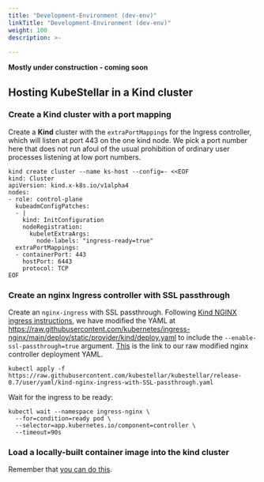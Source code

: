 ```yaml
---
title: "Development-Environment (dev-env)"
linkTitle: "Development-Environment (dev-env)"
weight: 100
description: >-
 
---
```


**Mostly under construction - coming soon**

## Hosting KubeStellar in a Kind cluster

### Create a Kind cluster with a port mapping

Create a **Kind** cluster with the `extraPortMappings` for the Ingress
controller, which will listen at port 443 on the one kind node.  We
pick a port number here that does not run afoul of the usual
prohibition of ordinary user processes listening at low port numbers.

```shell
kind create cluster --name ks-host --config=- <<EOF
kind: Cluster
apiVersion: kind.x-k8s.io/v1alpha4
nodes:
- role: control-plane
  kubeadmConfigPatches:
  - |
    kind: InitConfiguration
    nodeRegistration:
      kubeletExtraArgs:
        node-labels: "ingress-ready=true"
  extraPortMappings:
  - containerPort: 443
    hostPort: 6443
    protocol: TCP
EOF
```

### Create an nginx Ingress controller with SSL passthrough

Create an `nginx-ingress` with SSL passthrough. Following [Kind NGINX ingress instructions](https://kind.sigs.k8s.io/docs/user/ingress/), we have modified the YAML at https://raw.githubusercontent.com/kubernetes/ingress-nginx/main/deploy/static/provider/kind/deploy.yaml to include the `--enable-ssl-passthrough=true` argument. [This](https://raw.githubusercontent.com/kubestellar/kubestellar/main/user/yaml/kind-nginx-ingress-with-SSL-passthrough.yaml) is the link to our raw modified nginx controller deployment YAML.

```shell
kubectl apply -f https://raw.githubusercontent.com/kubestellar/kubestellar/release-0.7/user/yaml/kind-nginx-ingress-with-SSL-passthrough.yaml
```

Wait for the ingress to be ready:

```shell
kubectl wait --namespace ingress-nginx \
  --for=condition=ready pod \
  --selector=app.kubernetes.io/component=controller \
  --timeout=90s
```

### Load a locally-built container image into the kind cluster

Remember that [you can do
this](https://kind.sigs.k8s.io/docs/user/quick-start#loading-an-image-into-your-cluster).
